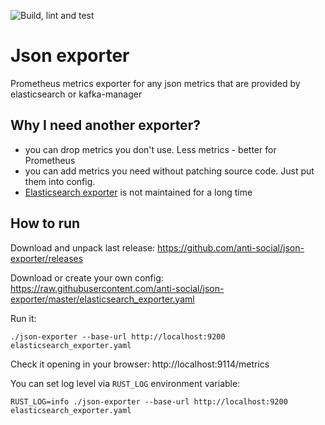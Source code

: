 ![Build, lint and test](https://github.com/anti-social/json-exporter/workflows/Build,%20lint%20and%20test/badge.svg)

# Json exporter
Prometheus metrics exporter for any json metrics that are provided by elasticsearch or kafka-manager

## Why I need another exporter?

- you can drop metrics you don't use. Less metrics - better for Prometheus
- you can add metrics you need without patching source code. Just put them into config.
- [Elasticsearch exporter](https://github.com/justwatchcom/elasticsearch_exporter) is not maintained for a long time

## How to run

Download and unpack last release: https://github.com/anti-social/json-exporter/releases

Download or create your own config: https://raw.githubusercontent.com/anti-social/json-exporter/master/elasticsearch_exporter.yaml

Run it:

```shell script
./json-exporter --base-url http://localhost:9200 elasticsearch_exporter.yaml
```

Check it opening in your browser: http://localhost:9114/metrics

You can set log level via `RUST_LOG` environment variable:

```shell script
RUST_LOG=info ./json-exporter --base-url http://localhost:9200 elasticsearch_exporter.yaml
``` 
